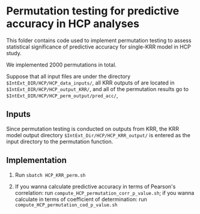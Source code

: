 # Permutation testing for predictive accuracy in HCP analyses

This folder contains code used to implement permutation testing to assess statistical significance of predictive accuracy for single-KRR model in HCP study.

We implemented 2000 permutations in total. 

Suppose that all input files are under the directory `$IntExt_DIR/HCP/HCP_data_inputs/`, all KRR outputs of are located in `$IntExt_DIR/HCP/HCP_output_KRR/`, and all of the permutation results go to `$IntExt_DIR/HCP/HCP_perm_output/pred_acc/`,

## Inputs
Since permutation testing is conducted on outputs from KRR, the KRR model output directory `$IntExt_Dir/HCP/HCP_KRR_output/` is entered as the input directory to the permutation function.

## Implementation

1. Run `sbatch HCP_KRR_perm.sh`

2. If you wanna calculate predictive accuracy in terms of Pearson's correlation: run `compute_HCP_permutation_corr_p_value.sh`; if you wanna calculate in terms of coefficient of determination: run `compute_HCP_permutation_cod_p_value.sh`












